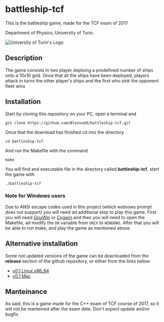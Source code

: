 # battleship-tcf

This is the battleship game, made for the TCF exam of 2017

Department of Physics, University of Turin.

![University of Turin's Logo](http://www.studyintorino.it/wp-content/uploads/logo-unito_imagefull.jpg "Università di Torino")

## Description
The game consists in two player deploing a predefined number of ships onto a 10x10 grid. Once that all the ships have been deployed, players attack in turns the other player's ships and the first who sink the opponent fleet wins

## Installation
Start by cloning this repository on your PC, open a terminal and
```
git clone https://github.com/Bleznudd/battleship-tcf.git
```

Once that the download has finished cd into the directory
```
cd battleship-tcf
```

And run the Makefile with the command
```
make
```

You will find and executable file in the directory called **battleship-tcf**, start the game with
```
./battleship-tcf
```

### Note for Windows users
Due to ANSI escape codes used in this project (which widnows prompt does not support) you will need ad additional step to play this game. First you will need [GnuWin](http://gnuwin32.sourceforge.net/) or [Cygwin](http://www.cygwin.com/)
and then you will need to open the Makefile, ad modify the `DR` variable from `UNIX` to `WINDOWS`.
After that you will be able to run make, and play the game as mentioned above.

## Alternative installation
Some not updated versions of the game can be downloaded from the **release** section of the github repository, or either from the links below:
- [v0.1 Linux x86_64](https://github.com/Bleznudd/battleship-tcf/releases/download/v0.1/battleship-tcf)
- [v0.1 Mac](https://github.com/Bleznudd/battleship-tcf/releases/download/v0.1/battleship-tcf/mac)

## Manteinance
As said, this is a game made for the C++ exam of TCF course of 2017, so it will not be manteined after the exam date.
Don't expect update and/or bugfix
